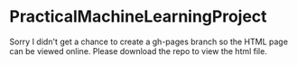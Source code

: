 # PracticalMachineLearningProject
Sorry I didn't get a chance to create a gh-pages branch so the HTML page can be viewed online. Please download the repo to view the html file.
